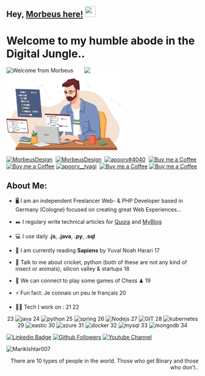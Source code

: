 ## Hey, [Morbeus here!](https://www.facebook.com/Morbeus.Design/)  <img src="https://media.giphy.com/media/hvRJCLFzcasrR4ia7z/giphy.gif" width="28px" height="28px">

<h1>Welcome to my humble abode in the Digital Jungle..</h1>

<img src = 'https://github.com/MorbeusDesign/MorbeusDesign/blob/main/MyGif_Home.gif' alt = 'Welcome from Morbeus' />
<a href="https://www.buymeacoffee.com/Morbeus"><img src="https://media.giphy.com/media/FoAQVAmLEsOz8DV2HS/giphy.gif" align="right" width="300" /></a>&nbsp;
<img src="https://github.com/MorbeusDesign/MorbeusDesign/blob/main/Developer.png" align="center" width="300" /> 

<p >

<a href="https://linkedin.com/in/morbeusdesign"><img align="center" src="https://cdn.jsdelivr.net/npm/simple-icons@3.0.1/icons/linkedin.svg" alt="MorbeusDesign" height="30" width="30" /></a>&nbsp;
<a href="https://www.facebook.com/Morbeus.Design"><img align="center" src="https://cdn.jsdelivr.net/npm/simple-icons@3.0.1/icons/facebook.svg" alt="MorbeusDesign" height="30" width="30" /></a>&nbsp;
<a href="http://discord.com/users/apoorv#4040"><img align="center" src="https://cdn.jsdelivr.net/npm/simple-icons@3.0.1/icons/discord.svg" alt="apoorv#4040" height="40" width="30" /></a>&nbsp;
<a href="https://www.buymeacoffee.com/morbeusdesign"><img align="center" alt="Buy me a Coffee" width="30px" src="https://cdn.jsdelivr.net/npm/simple-icons@3.0.1/icons/buymeacoffee.svg" /></a>
<a href="https://www.buymeacoffee.com/morbeusdesign"><img align="center" alt="Buy me a Coffee" width="30px" src="https://cdn.jsdelivr.net/npm/simple-icons@3.0.1/icons/buymeacoffee.svg" /></a>
<a href="https://twitter.com/morbeusdesign"><img align="center" src="https://cdn.jsdelivr.net/npm/simple-icons@7.15.0/icons/twitter.svg" alt="apoorv__tyagi" height="30" width="30" /></a>&nbsp;
<a href="https://www.buymeacoffee.com/morbeusdesign"><img align="center" alt="Buy me a Coffee" width="30px" src="https://cdn.jsdelivr.net/npm/simple-icons@3.0.1/icons/buymeacoffee.svg" /></a>
<a href="https://www.buymeacoffee.com/morbeusdesign"><img align="center" alt="Buy me a Coffee" width="30px" src="https://cdn.jsdelivr.net/npm/simple-icons@3.0.1/icons/buymeacoffee.svg" /></a>
</p>

## About Me:

- 🖥️ I am an independent Freelancer Web- & PHP Developer based in Germany (Cologne) focused on creating great Web Experiences... 

- ✒️ I regulary write technical articles for [Quora](https://lospaziodimorbeus.quora.com/) and [MyBlog](https://www.morbeusdesign.com/blog)

- 💻 I use daily **.js**, **.java**, **.py**,  **.sql**

- 📖 I am currently reading **Sapiens** by Yuval Noah Harari
17
- 💬 Talk to me about cricket, python (both of these are not any kind of insect or animals), silicon valley & startups
18
- 👯 We can connect to play some games of Chess ♟
19
- ⚡ Fun fact: Je connais un peu le français
20
- 🧑‍💻 Tech I work on :
21
22
<p align="center">
23
      <img src="https://www.vectorlogo.zone/logos/java/java-icon.svg" alt="java" width="65" height="65"/> 
24
      <img src="https://www.vectorlogo.zone/logos/python/python-icon.svg" alt="python" width="55" height="55"/>
25
      <img src="https://www.vectorlogo.zone/logos/springio/springio-icon.svg" alt="spring" width="55" height="55"/>
26
      <img src="https://www.vectorlogo.zone/logos/nodejs/nodejs-icon.svg" alt="Nodejs" width="55" height="55"/>
27
      <img src="https://www.vectorlogo.zone/logos/git-scm/git-scm-icon.svg" alt="GIT" width="55" height="55"/> 
28
      <img src="https://www.vectorlogo.zone/logos/kubernetes/kubernetes-icon.svg" alt="kubernetes" width="55" height="55"/>
29
      <img src="https://www.vectorlogo.zone/logos/elastic/elastic-icon.svg" alt="eastic" width="55" height="55"/>
30
      <img src="https://www.vectorlogo.zone/logos/microsoft_azure/microsoft_azure-icon.svg" alt="azure" width="55" height="55"/>
31
      <img src="https://www.vectorlogo.zone/logos/docker/docker-official.svg" alt="docker" width="60" height="50"/>
32
      <img src="https://www.vectorlogo.zone/logos/mysql/mysql-icon.svg" alt="mysql" width="45" height="55"/>
33
      <img src="https://www.vectorlogo.zone/logos/mongodb/mongodb-icon.svg" alt="mongodb" width="45" height="55"/>
34
</p>








[![Linkedin Badge](https://img.shields.io/badge/-MorbeusDesign-blue?style=flat-square&logo=Linkedin&logoColor=white&link=https://www.linkedin.com/in/morbeusdesign)](https://www.linkedin.com/in/morbeusdesign) [![Github Followers](https://img.shields.io/github/followers/morbeusdesign?label=morbeus&style=social)](https://github.com/MorbeusDesign?tab=followers) [![Youtube Channel](https://img.shields.io/youtube/channel/subscribers/UCQBu9yxZdh5jIbohCFUsauw?label=MorbeusDesign&style=social)](https://www.youtube.com/channel/UCQBu9yxZdh5jIbohCFUsauw)
<p align="left"> <img src="https://komarev.com/ghpvc/?username=MarikIshtar007" alt="MarikIshtar007" /> </p>

<div style="text-align: right">There are 10 types of people in the world. Those who get Binary and those who don't.. </div>

